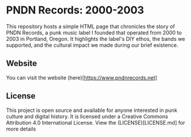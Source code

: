 # PNDN Records: 2000-2003

This repository hosts a simple HTML page that chronicles the story of PNDN Records, a punk music label I founded that operated from 2000 to 2003 in Portland, Oregon. It highlights the label's DIY ethos, the bands we supported, and the cultural impact we made during our brief existence.

## Website

You can visit the website (here)[https://www.pndnrecords.net]

## License

This project is open source and available for anyone interested in punk culture and digital history. It is licensed under a Creative Commons Attribution 4.0 International License. View the (LICENSE)[LICENSE.md] for more details
